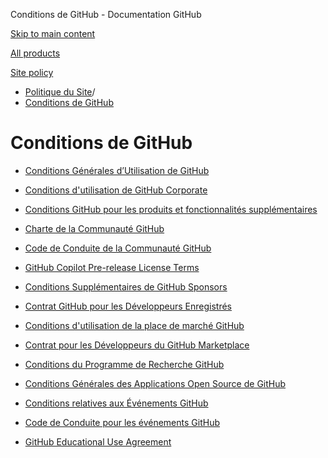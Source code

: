 Conditions de GitHub - Documentation GitHub

[Skip to main content](#main-content)

[All products](/fr)

[Site policy](/site-policy)

* [Politique du Site](/fr/site-policy)/
* [Conditions de GitHub](/fr/site-policy/github-terms)

Conditions de GitHub
==========

* [Conditions Générales d’Utilisation de GitHub](/fr/site-policy/github-terms/github-terms-of-service)

* [Conditions d'utilisation de GitHub Corporate](/fr/site-policy/github-terms/github-corporate-terms-of-service)

* [Conditions GitHub pour les produits et fonctionnalités supplémentaires](/fr/site-policy/github-terms/github-terms-for-additional-products-and-features)

* [Charte de la Communauté GitHub](/fr/site-policy/github-terms/github-community-guidelines)

* [Code de Conduite de la Communauté GitHub](/fr/site-policy/github-terms/github-community-code-of-conduct)

* [GitHub Copilot Pre-release License Terms](/fr/site-policy/github-terms/github-copilot-pre-release-license-terms)

* [Conditions Supplémentaires de GitHub Sponsors](/fr/site-policy/github-terms/github-sponsors-additional-terms)

* [Contrat GitHub pour les Développeurs Enregistrés](/fr/site-policy/github-terms/github-registered-developer-agreement)

* [Conditions d'utilisation de la place de marché GitHub](/fr/site-policy/github-terms/github-marketplace-terms-of-service)

* [Contrat pour les Développeurs du GitHub Marketplace](/fr/site-policy/github-terms/github-marketplace-developer-agreement)

* [Conditions du Programme de Recherche GitHub](/fr/site-policy/github-terms/github-research-program-terms)

* [Conditions Générales des Applications Open Source de GitHub](/fr/site-policy/github-terms/github-open-source-applications-terms-and-conditions)

* [Conditions relatives aux Événements GitHub](/fr/site-policy/github-terms/github-event-terms)

* [Code de Conduite pour les événements GitHub](/fr/site-policy/github-terms/github-event-code-of-conduct)

* [GitHub Educational Use Agreement](/fr/site-policy/github-terms/github-educational-use-agreement)
